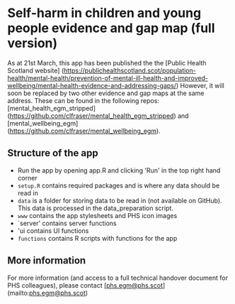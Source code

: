 # Self-harm in children and young people evidence and gap map (full version)

As at 21st March, this app has been published the the [Public Health Scotland website] (https://publichealthscotland.scot/population-health/mental-health/prevention-of-mental-ill-health-and-improved-wellbeing/mental-health-evidence-and-addressing-gaps/)
However, it will soon be replaced by two other evidence and gap maps at the same address. These can be found in the following repos: [mental_health_egm_stripped] (https://github.com/clfraser/mental_health_egm_stripped) and [mental_wellbeing_egm] (https://github.com/clfraser/mental_wellbeing_egm).

## Structure of the app

* Run the app by opening app.R and clicking 'Run' in the top right hand corner
* `setup.R` contains required packages and is where any data should be read in
* `data` is a folder for storing data to be read in (not available on GitHub). This data is processed in the data_preparation script.
* `www` contains the app stylesheets and PHS icon images
* `server' contains server functions
* 'ui contains UI functions
* `functions` contains R scripts with functions for the app

## More information

For more information (and access to a full technical handover document for PHS colleagues), please contact [phs.egm@phs.scot] (mailto:phs.egm@phs.scot)
